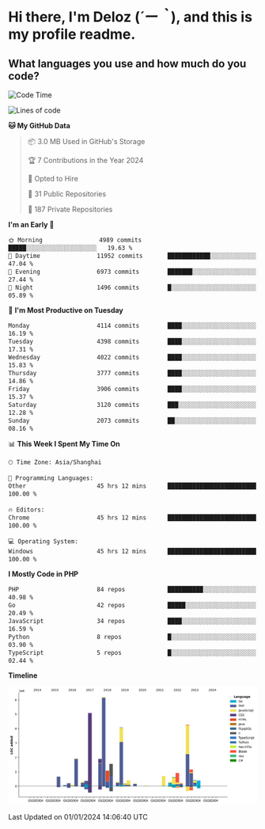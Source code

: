 # **Hi there, I'm Deloz (*´ー｀*), and this is my profile readme.**

## **What languages you use and how much do you code?**

<!--START_SECTION:waka-->
![Code Time](http://img.shields.io/badge/Code%20Time-3%2C099%20hrs%2021%20mins-blue)

![Lines of code](https://img.shields.io/badge/From%20Hello%20World%20I%27ve%20Written-33.3%20million%20lines%20of%20code-blue)

**🐱 My GitHub Data** 

> 📦 3.0 MB Used in GitHub's Storage 
 > 
> 🏆 7 Contributions in the Year 2024
 > 
> 💼 Opted to Hire
 > 
> 📜 31 Public Repositories 
 > 
> 🔑 187 Private Repositories 
 > 
**I'm an Early 🐤** 

```text
🌞 Morning                4989 commits        █████░░░░░░░░░░░░░░░░░░░░   19.63 % 
🌆 Daytime                11952 commits       ████████████░░░░░░░░░░░░░   47.04 % 
🌃 Evening                6973 commits        ███████░░░░░░░░░░░░░░░░░░   27.44 % 
🌙 Night                  1496 commits        █░░░░░░░░░░░░░░░░░░░░░░░░   05.89 % 
```
📅 **I'm Most Productive on Tuesday** 

```text
Monday                   4114 commits        ████░░░░░░░░░░░░░░░░░░░░░   16.19 % 
Tuesday                  4398 commits        ████░░░░░░░░░░░░░░░░░░░░░   17.31 % 
Wednesday                4022 commits        ████░░░░░░░░░░░░░░░░░░░░░   15.83 % 
Thursday                 3777 commits        ████░░░░░░░░░░░░░░░░░░░░░   14.86 % 
Friday                   3906 commits        ████░░░░░░░░░░░░░░░░░░░░░   15.37 % 
Saturday                 3120 commits        ███░░░░░░░░░░░░░░░░░░░░░░   12.28 % 
Sunday                   2073 commits        ██░░░░░░░░░░░░░░░░░░░░░░░   08.16 % 
```


📊 **This Week I Spent My Time On** 

```text
🕑︎ Time Zone: Asia/Shanghai

💬 Programming Languages: 
Other                    45 hrs 12 mins      █████████████████████████   100.00 % 

🔥 Editors: 
Chrome                   45 hrs 12 mins      █████████████████████████   100.00 % 

💻 Operating System: 
Windows                  45 hrs 12 mins      █████████████████████████   100.00 % 
```

**I Mostly Code in PHP** 

```text
PHP                      84 repos            ██████████░░░░░░░░░░░░░░░   40.98 % 
Go                       42 repos            █████░░░░░░░░░░░░░░░░░░░░   20.49 % 
JavaScript               34 repos            ████░░░░░░░░░░░░░░░░░░░░░   16.59 % 
Python                   8 repos             █░░░░░░░░░░░░░░░░░░░░░░░░   03.90 % 
TypeScript               5 repos             █░░░░░░░░░░░░░░░░░░░░░░░░   02.44 % 
```



**Timeline**

![Lines of Code chart](https://raw.githubusercontent.com/deloz/deloz/main/assets/bar_graph.png)


 Last Updated on 01/01/2024 14:06:40 UTC
<!--END_SECTION:waka-->
